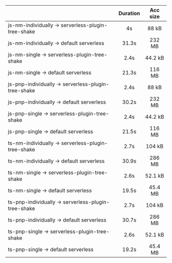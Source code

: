|                                                     | Duration | Acc size |
| :-------------------------------------------------- | :------: | :------: |
| js-nm-individually -> serverless-plugin-tree-shake  |    4s    |   88 kB  |
| js-nm-individually -> default serverless            |   31.3s  |  232 MB  |
| js-nm-single -> serverless-plugin-tree-shake        |   2.4s   |  44.2 kB |
| js-nm-single -> default serverless                  |   21.3s  |  116 MB  |
| js-pnp-individually -> serverless-plugin-tree-shake |   2.4s   |   88 kB  |
| js-pnp-individually -> default serverless           |   30.2s  |  232 MB  |
| js-pnp-single -> serverless-plugin-tree-shake       |   2.4s   |  44.2 kB |
| js-pnp-single -> default serverless                 |   21.5s  |  116 MB  |
| ts-nm-individually -> serverless-plugin-tree-shake  |   2.7s   |  104 kB  |
| ts-nm-individually -> default serverless            |   30.9s  |  286 MB  |
| ts-nm-single -> serverless-plugin-tree-shake        |   2.6s   |  52.1 kB |
| ts-nm-single -> default serverless                  |   19.5s  |  45.4 MB |
| ts-pnp-individually -> serverless-plugin-tree-shake |   2.7s   |  104 kB  |
| ts-pnp-individually -> default serverless           |   30.7s  |  286 MB  |
| ts-pnp-single -> serverless-plugin-tree-shake       |   2.6s   |  52.1 kB |
| ts-pnp-single -> default serverless                 |   19.2s  |  45.4 MB |